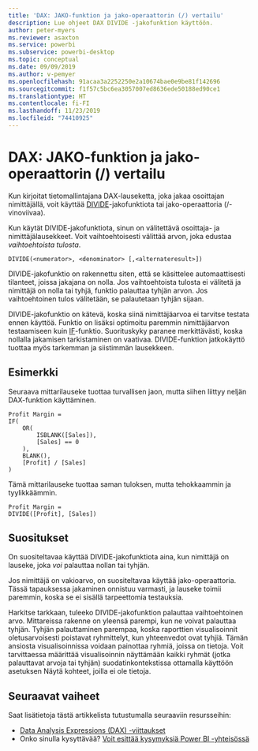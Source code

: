 ```yaml
---
title: 'DAX: JAKO-funktion ja jako-operaattorin (/) vertailu'
description: Lue ohjeet DAX DIVIDE -jakofunktion käyttöön.
author: peter-myers
ms.reviewer: asaxton
ms.service: powerbi
ms.subservice: powerbi-desktop
ms.topic: conceptual
ms.date: 09/09/2019
ms.author: v-pemyer
ms.openlocfilehash: 91acaa3a2252250e2a10674bae0e9be81f142696
ms.sourcegitcommit: f1f57c5bc6ea3057007ed8636ede50188ed90ce1
ms.translationtype: HT
ms.contentlocale: fi-FI
ms.lasthandoff: 11/23/2019
ms.locfileid: "74410925"
---
```

# <a name="dax-divide-function-vs-divide-operator-"></a>DAX: JAKO-funktion ja jako-operaattorin (/) vertailu

Kun kirjoitat tietomallintajana DAX-lauseketta, joka jakaa osoittajan nimittäjällä, voit käyttää [DIVIDE](/dax/divide-function-dax)-jakofunktiota tai jako-operaattoria (/-vinoviivaa).

Kun käytät DIVIDE-jakofunktiota, sinun on välitettävä osoittaja- ja nimittäjälausekkeet. Voit vaihtoehtoisesti välittää arvon, joka edustaa _vaihtoehtoista tulosta_.

```dax
DIVIDE(<numerator>, <denominator> [,<alternateresult>])
```

DIVIDE-jakofunktio on rakennettu siten, että se käsittelee automaattisesti tilanteet, joissa jakajana on nolla. Jos vaihtoehtoista tulosta ei välitetä ja nimittäjä on nolla tai tyhjä, funktio palauttaa tyhjän arvon. Jos vaihtoehtoinen tulos välitetään, se palautetaan tyhjän sijaan.

DIVIDE-jakofunktio on kätevä, koska siinä nimittäjäarvoa ei tarvitse testata ennen käyttöä. Funktio on lisäksi optimoitu paremmin nimittäjäarvon testaamiseen kuin [IF](/dax/if-function-dax)-funktio. Suorituskyky paranee merkittävästi, koska nollalla jakamisen tarkistaminen on vaativaa. DIVIDE-funktion jatkokäyttö tuottaa myös tarkemman ja siistimmän lausekkeen.

## <a name="example"></a>Esimerkki

Seuraava mittarilauseke tuottaa turvallisen jaon, mutta siihen liittyy neljän DAX-funktion käyttäminen.

```dax
Profit Margin =
IF(
    OR(
        ISBLANK([Sales]),
        [Sales] == 0
    ),
    BLANK(),
    [Profit] / [Sales]
)
```

Tämä mittarilauseke tuottaa saman tuloksen, mutta tehokkaammin ja tyylikkäämmin.

```dax
Profit Margin =
DIVIDE([Profit], [Sales])
```

## <a name="recommendations"></a>Suositukset

On suositeltavaa käyttää DIVIDE-jakofunktiota aina, kun nimittäjä on lauseke, joka _voi_ palauttaa nollan tai tyhjän.

Jos nimittäjä on vakioarvo, on suositeltavaa käyttää jako-operaattoria. Tässä tapauksessa jakaminen onnistuu varmasti, ja lauseke toimii paremmin, koska se ei sisällä tarpeettomia testauksia.

Harkitse tarkkaan, tuleeko DIVIDE-jakofunktion palauttaa vaihtoehtoinen arvo. Mittareissa rakenne on yleensä parempi, kun ne voivat palauttaa tyhjän. Tyhjän palauttaminen parempaa, koska raporttien visualisoinnit oletusarvoisesti poistavat ryhmittelyt, kun yhteenvedot ovat tyhjiä. Tämän ansiosta visualisoinnissa voidaan painottaa ryhmiä, joissa on tietoja. Voit tarvittaessa määrittää visualisoinnin näyttämään kaikki ryhmät (jotka palauttavat arvoja tai tyhjän) suodatinkontekstissa ottamalla käyttöön asetuksen Näytä kohteet, joilla ei ole tietoja.

## <a name="next-steps"></a>Seuraavat vaiheet

Saat lisätietoja tästä artikkelista tutustumalla seuraaviin resursseihin:

- [Data Analysis Expressions (DAX) -viittaukset](/dax/)
- Onko sinulla kysyttävää? [Voit esittää kysymyksiä Power BI -yhteisössä](https://community.powerbi.com/)
